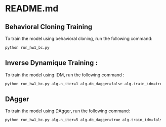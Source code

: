 # README.md

## Behavioral Cloning Training

To train the model using behavioral cloning, run the following command:

```bash
python run_hw1_bc.py
```
## Inverse Dynamique Training : 

To train the model using IDM, run the following command : 

```bash
python run_hw1_bc.py alg.n_iter=1 alg.do_dagger=false alg.train_idm=true
```

## DAgger

To train the model using DAgger, run the following command:

```bash
python run_hw1_bc.py alg.n_iter=5 alg.do_dagger=true alg.train_idm=false
```